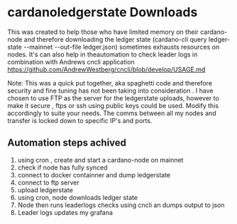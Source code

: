 # cardanoledgerstate Downloads
This was created to help those who have limited memory on their cardano-node and therefore downloading the ledger state (cardano-cli query ledger-state --mainnet --out-file ledger.json) sometimes exhausts resources on nodes. 
It's can also help in theautomation to check leader logs in combination with Andrews cncli application https://github.com/AndrewWestberg/cncli/blob/develop/USAGE.md

Note: This was a quick put together, aka spaghetti code and therefore security and fine tuning has not been taking into consideration . 
I have chosen to use FTP as the server for the ledgerstate uploads, however to make it secure , ftps or ssh using public keys could be used. 
Modify this accordingly to suite your needs.
The comms between all my nodes and transfer is locked down to specific IP's and ports. 

## Automation steps achived

1. using cron , create and start a cardano-node on mainnet
2. check if node has fully synced
3. connect to docker containner and dump ledgerstate
4. connect to ftp server
5.  upload ledgerstate
6.  using cron, node downloads ledger state
7.  Node  then runs leaderlogs checks using cncli an dumps output to json
8.  Leader logs updates my grafana
